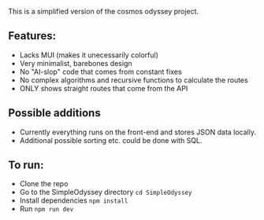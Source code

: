 This is a simplified version of the cosmos odyssey project.

## Features:

- Lacks MUI (makes it unecessarily colorful)
- Very minimalist, barebones design
- No "AI-slop" code that comes from constant fixes
- No complex algorithms and recursive functions to calculate the routes
- ONLY shows straight routes that come from the API

## Possible additions
- Currently everything runs on the front-end and stores JSON data locally. 
- Additional possible sorting etc. could be done with SQL.

## To run:
- Clone the repo
- Go to the SimpleOdyssey directory `cd SimpleOdyssey`
- Install dependencies `npm install`
- Run `npm run dev`
